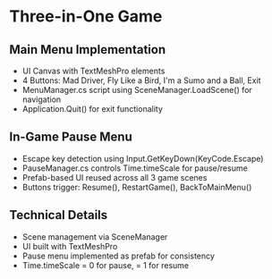 # Three-in-One Game

## Main Menu Implementation
- UI Canvas with TextMeshPro elements
- 4 Buttons: Mad Driver, Fly Like a Bird, I'm a Sumo and a Ball, Exit
- MenuManager.cs script using SceneManager.LoadScene() for navigation
- Application.Quit() for exit functionality

## In-Game Pause Menu
- Escape key detection using Input.GetKeyDown(KeyCode.Escape)
- PauseManager.cs controls Time.timeScale for pause/resume
- Prefab-based UI reused across all 3 game scenes
- Buttons trigger: Resume(), RestartGame(), BackToMainMenu()

## Technical Details
- Scene management via SceneManager
- UI built with TextMeshPro
- Pause menu implemented as prefab for consistency
- Time.timeScale = 0 for pause, = 1 for resume
